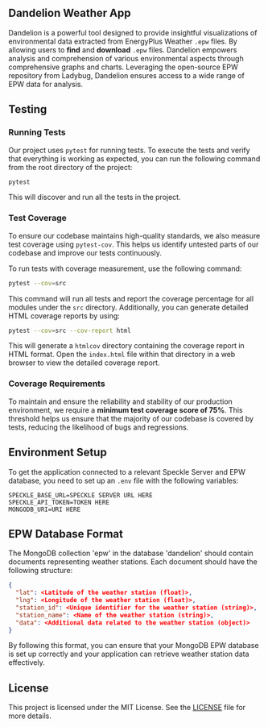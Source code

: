 ## Dandelion Weather App

Dandelion is a powerful tool designed to provide insightful visualizations of environmental data extracted from EnergyPlus Weather `.epw` files. By allowing users to **find** and **download** `.epw` files. Dandelion empowers analysis and comprehension of various environmental aspects through comprehensive graphs and charts. Leveraging the open-source EPW repository from Ladybug, Dandelion ensures access to a wide range of EPW data for analysis.

## Testing

### Running Tests

Our project uses `pytest` for running tests. To execute the tests and verify that everything is working as expected, you can run the following command from the root directory of the project:

```sh
pytest
```

This will discover and run all the tests in the project.

### Test Coverage

To ensure our codebase maintains high-quality standards, we also measure test coverage using `pytest-cov`. This helps us identify untested parts of our codebase and improve our tests continuously.

To run tests with coverage measurement, use the following command:

```sh
pytest --cov=src
```

This command will run all tests and report the coverage percentage for all modules under the `src` directory. Additionally, you can generate detailed HTML coverage reports by using:

```sh
pytest --cov=src --cov-report html
```

This will generate a `htmlcov` directory containing the coverage report in HTML format. Open the `index.html` file within that directory in a web browser to view the detailed coverage report.

### Coverage Requirements

To maintain and ensure the reliability and stability of our production environment, we require a **minimum test coverage score of 75%**. This threshold helps us ensure that the majority of our codebase is covered by tests, reducing the likelihood of bugs and regressions.

## Environment Setup

To get the application connected to a relevant Speckle Server and EPW database, you need to set up an `.env` file with the following variables:

```env
SPECKLE_BASE_URL=SPECKLE SERVER URL HERE
SPECKLE_API_TOKEN=TOKEN HERE
MONGODB_URI=URI HERE
```

## EPW Database Format

The MongoDB collection 'epw' in the database 'dandelion' should contain documents representing weather stations. Each document should have the following structure:

```json
{
  "lat": <Latitude of the weather station (float)>,
  "lng": <Longitude of the weather station (float)>,
  "station_id": <Unique identifier for the weather station (string)>,
  "station_name": <Name of the weather station (string)>,
  "data": <Additional data related to the weather station (object)>
}
```
By following this format, you can ensure that your MongoDB EPW database is set up correctly and your application can retrieve weather station data effectively.

## License

This project is licensed under the MIT License. See the [LICENSE](LICENSE) file for more details.